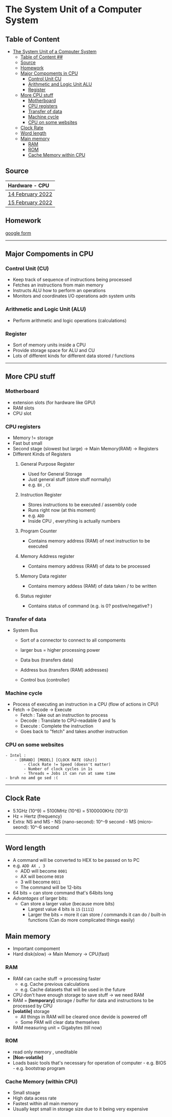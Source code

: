 # The System Unit of a Computer System #

## Table of Content ## 
<!-- TOC -->

- [The System Unit of a Computer System](#the-system-unit-of-a-computer-system)
    - [Table of Content ##](#table-of-content-)
    - [Source](#source)
    - [Homework](#homework)
    - [Major Compoments in CPU](#major-compoments-in-cpu)
        - [Control Unit CU](#control-unit-cu)
        - [Arithmetic and Logic Unit ALU](#arithmetic-and-logic-unit-alu)
        - [Register](#register)
    - [More CPU stuff](#more-cpu-stuff)
        - [Motherboard](#motherboard)
        - [CPU registers](#cpu-registers)
        - [Transfer of data](#transfer-of-data)
        - [Machine cycle](#machine-cycle)
        - [CPU on some websites](#cpu-on-some-websites)
    - [Clock Rate](#clock-rate)
    - [Word length](#word-length)
    - [Main memory](#main-memory)
        - [RAM](#ram)
        - [ROM](#rom)
        - [Cache Memory within CPU](#cache-memory-within-cpu)

<!-- /TOC -->

## Source ##
| Hardware - CPU |
| :------------------- | 
| [14 February 2022](/notes/2022/14Feb.md)|
| [15 February 2022](/notes/2022/15Feb.md)|

## Homework ##
[google form](https://classroom.google.com/u/1/c/Mzg3ODYwNTYwNDU0/a/NDYyMDA2MjU3OTEx/details)

---

## Major Compoments in CPU ##
### Control Unit (CU) ###
- Keep track of sequence of instructions being processed
- Fetches an instructions from main memory 
- Instructs ALU how to perform an operations 
- Monitors and coordinates I/O operations adn system units 

### Arithmetic and Logic Unit (ALU) ###
- Perform arithmetic and logic operations (calculations)

### Register ###
- Sort of memory units inside a CPU 
- Provide storage space for ALU and CU
- Lots of different kinds for different data stored / functions

---

## More CPU stuff ##
### Motherboard ###
- extension slots (for hardware like GPU)
- RAM slots 
- CPU slot

### CPU registers ###
- Memory != storage
- Fast but small
- Second stage (slowest but large) -> Main Memory(RAM) -> Registers
- Different Kinds of Registers 
    1. General Purpose Register 
        - Used for General Storage 
        - Just general stuff (store stuff normally)
        - e.g. `BX` , `CX`

    2. Instruction Register 
        - Stores instructions to be executed / assembly code
        - Runs right now (at this moment)
        - e.g. `ADD`
        - Inside CPU , everything is actually numbers 
    
    3. Program Counter
        - Contains memory address (RAM) of next instruction to be executed
    
    4. Memory Address register
        - Contains memory address (RAM) of data to be processed

    5. Memory Data register 
        - Contains memory addess (RAM) of data taken / to be written

    6. Status register 
        - Contains status of command (e.g. is 0? postive/negative? )  

### Transfer of data ###
- System Bus
    - Sort of a connector to connect to all compoments 
    - larger bus = higher processing power 

    - Data bus (transfers data)
    - Address bus (transfers (RAM) addresses)
    - Control bus (controller)

### Machine cycle ###
- Process of executing an instruction in a CPU (flow of actions in CPU)
- Fetch -> Decode -> Execute
    - Fetch : Take out an instruction to process
    - Decode : Translate to CPU-readable 0 and 1s
    - Execute : Complete the instruction 
    - Goes back to "fetch" and takes another instruction

### CPU on some websites ###
    - Intel :
        - [BRAND] [MODEL] [CLOCK RATE (Ghz)]
            - Clock Rate != Speed (doesn't matter)
            - Number of clock cycles in 1s
            - Threads = Jobs it can run at same time
    - bruh no amd ge sed :(

---

## Clock Rate ##
- 5.1GHz (10^9) = 5100MHz (10^6) = 5100000KHz (10^3)
- Hz = Hertz (frequency)
- Extra: NS and MS
        - NS (nano-second): 10^-9 second
        - MS (micro-seond): 10^-6 second

---

## Word length ##
- A command will be converted to HEX to be passed on to PC
- e.g. `ADD AX , 3`
    - ADD will become `0001`
    - AX will become `0010`
    - 3 will become `0011`
    - The command will be 12-bits
- 64 bits = can store command that's 64bits long
- *Advantages* of larger bits:
    - Can store a larger value (because more bits)
        - Largest value 4 bits is `15` (`1111`)
        - Larger the bits = more it can store / commands it can do / built-in functions (Can do more complicated things easily)

## Main memory ##
- Important compoment
- Hard disk(slow) -> Main Memory -> CPU(fast)

### RAM ###
- RAM can cache stuff -> processing faster
    - e.g. Cache previous calculations 
    - e.g. Cache datasets that will be used in the future 
- CPU don't have enough storage to save stuff -> we need RAM
- RAM = **[temporary]** storage / buffer for data and instructions to be processed by CPU
- **[volatile]** storage 
    - All things in RAM will be cleared once devide is powered off
    - Some PAM will clear data themselves
- RAM measuring unit = Gigabytes (till now)

### ROM ###
- read only memory , uneditable 
- **[Non-volatile]**
- Loads basic tools that's necessary for operation of computer
            - e.g. BIOS
            - e.g. bootstrap program

### Cache Memory (within CPU) ###
- Small stoage 
- High data acess rate 
- Fastest within all main memory
- Usually kept small in storage size due to it being very expensive